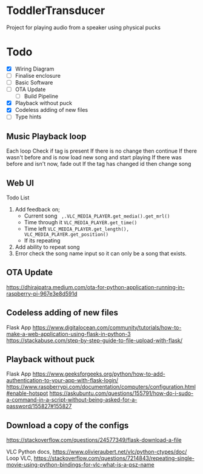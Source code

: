 # ToddlerTransducer
Project for playing audio from a speaker using physical pucks


# Todo

- [x] Wiring Diagram
- [ ] Finalise enclosure
- [ ] Basic Software
- [ ] OTA Update
  - [ ] Build Pipeline
- [x] Playback without puck
- [x] Codeless adding of new files
- [ ] Type hints

## Music Playback loop

Each loop
Check if tag is present
If there is no change then continue
If there wasn't before and is now load new song and start playing
If there was before and isn't now, fade out
If the tag has changed id then change song

## Web UI

Todo List

1. Add feedback on;
   * Current song ` ,.VLC_MEDIA_PLAYER.get_media().get_mrl()`
   * Time through it `VLC_MEDIA_PLAYER.get_time()`
   * Time left  `VLC_MEDIA_PLAYER.get_length(), VLC_MEDIA_PLAYER.get_position()`
   * If its repeating
1. Add ability to repeat song
2. Error check the song name input so it can only be a song that exists.

## OTA Update

https://dhirajpatra.medium.com/ota-for-python-application-running-in-raspberry-pi-967e3e8d591d


## Codeless adding of new files

Flask App
https://www.digitalocean.com/community/tutorials/how-to-make-a-web-application-using-flask-in-python-3
https://stackabuse.com/step-by-step-guide-to-file-upload-with-flask/


## Playback without puck

Flask App
https://www.geeksforgeeks.org/python/how-to-add-authentication-to-your-app-with-flask-login/
https://www.raspberrypi.com/documentation/computers/configuration.html#enable-hotspot
https://askubuntu.com/questions/155791/how-do-i-sudo-a-command-in-a-script-without-being-asked-for-a-password/155827#155827


## Download a copy of the configs

https://stackoverflow.com/questions/24577349/flask-download-a-file

VLC Python docs, https://www.olivieraubert.net/vlc/python-ctypes/doc/
Loop VLC, https://stackoverflow.com/questions/7214843/repeating-single-movie-using-python-bindings-for-vlc-what-is-a-psz-name